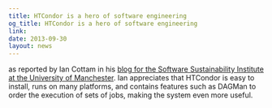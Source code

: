 ```yaml
---
title: HTCondor is a hero of software engineering
og_title: HTCondor is a hero of software engineering
link: 
date: 2013-09-30
layout: news
---
```


as reported by Ian Cottam in his <a href="http://www.software.ac.uk/blog/2013-09-30-heroes-software-engineering-miron-livny-and-htcondor" data-proofer-ignore>blog for the Software Sustainability Institute at the University of Manchester</a>. Ian appreciates that HTCondor is easy to install, runs on many platforms, and contains features such as DAGMan to order the execution of sets of jobs, making the system even more useful. 
